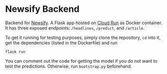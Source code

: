 # Newsify Backend
Backend for [Newsify](https://github.com/nonpeep/newsify_frontend). A Flask app hosted on [Cloud Run](https://cloud.google.com/run) as Docker container. 
It has three exposed endpoints: `/headlines`, `/predict`, and `/article`.

To get it running for testing purposes, simply clone the repository, `cd` into it, get the dependencies (listed in the Dockerfile) and run
```
flask run 
```

You can comment out the code for getting the model if you do not want to test the predictions. Otherwise, run `bootstrap.py` beforehand.

